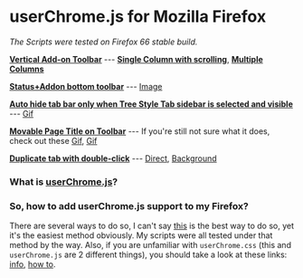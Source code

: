 # userChrome.js for Mozilla Firefox
*The Scripts were tested on Firefox 66 stable build.*

[**Vertical Add-on Toolbar**](https://github.com/tkhquang/userChrome.js/tree/master/Vertical%20Add-on%20Bar) --- [**Single Column with scrolling**](https://i.imgur.com/RgxgWbK.gifv), [**Multiple Columns**](https://i.imgur.com/ViDnQcc.jpg)

[**Status+Addon bottom toolbar**](https://github.com/tkhquang/userChrome.js/blob/master/status_addon_bottombar.uc.js) --- [Image](https://imgur.com/Et4Sohh)

[**Auto hide tab bar only when Tree Style Tab sidebar is selected and visible**](https://github.com/tkhquang/userChrome.js/blob/master/TST_tabbar.uc.js) --- [Gif](https://imgur.com/YSo4ZZX)

[**Movable Page Title on Toolbar**](https://github.com/tkhquang/userChrome.js/blob/master/titlebar_movable.uc.js) --- If you're still not sure what it does, check out these [Gif](https://imgur.com/a/GHvgjzu), [Gif](https://imgur.com/sXZrBMb)

[**Duplicate tab with double-click**](https://github.com/tkhquang/userChrome.js/blob/master/dblclickDuplicateTab.uc.js) --- [Direct](https://imgur.com/aTzL16F), [Background](https://imgur.com/eMVjBdU)

### What is [userChrome.js](http://kb.mozillazine.org/UserChrome.js)?

### So, how to add userChrome.js support to my Firefox?
There are several ways to do so, I can't say [this](https://www.reddit.com/r/FirefoxCSS/comments/7jj3uy/how_to_add_userchromejs_support_with_just_css/) is the best way to do so, yet it's the easiest method obviously. My scripts were all tested under that method by the way. Also, if you are unfamiliar with `userChrome.css` (this and `userChrome.js` are 2 different things), you should take a look at these links: [info](https://www.reddit.com/r/firefox/wiki/userchrome), [how to](https://www.reddit.com/r/firefox/comments/6xtm69/creating_and_editing_userchromecss/).

